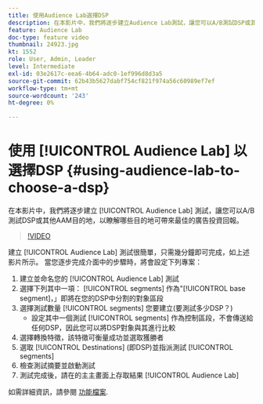 ```yaml
---
title: 使用Audience Lab選擇DSP
description: 在本影片中，我們將逐步建立Audience Lab測試，讓您可以A/B測試DSP或其他AAM目的地，以瞭解哪一個目的地可帶來最佳的廣告投資回報。
feature: Audience Lab
doc-type: feature video
thumbnail: 24923.jpg
kt: 1552
role: User, Admin, Leader
level: Intermediate
exl-id: 03e2617c-eea6-4b64-adc0-1ef996d8d3a5
source-git-commit: 62b43b5627dabf754cf821f974a56c60989ef7ef
workflow-type: tm+mt
source-wordcount: '243'
ht-degree: 0%

---
```


# 使用 [!UICONTROL Audience Lab] 以選擇DSP {#using-audience-lab-to-choose-a-dsp}

在本影片中，我們將逐步建立 [!UICONTROL Audience Lab] 測試，讓您可以A/B測試DSP或其他AAM目的地，以瞭解哪些目的地可帶來最佳的廣告投資回報。

>[!VIDEO](https://video.tv.adobe.com/v/24923/?quality=12)

建立 [!UICONTROL Audience Lab] 測試很簡單，只需幾分鐘即可完成，如上述影片所示。 當您逐步完成介面中的步驟時，將會設定下列專案：

1. 建立並命名您的 [!UICONTROL Audience Lab] 測試
1. 選擇下列其中一項： [!UICONTROL segments] 作為&quot;[!UICONTROL base segment]，」即將在您的DSP中分割的對象區段
1. 選擇測試數量 [!UICONTROL segments] 您要建立(要測試多少DSP？)
   * 設定其中一個測試 [!UICONTROL segments] 作為控制區段，不會傳送給任何DSP，因此您可以將DSP對象與其進行比較
1. 選擇轉換特徵，該特徵可衡量成功並選取獲勝者
1. 選取 [!UICONTROL Destinations] (即DSP)並指派測試 [!UICONTROL segments]
1. 檢查測試摘要並啟動測試
1. 測試完成後，請在的主主畫面上存取結果 [!UICONTROL Audience Lab]

如需詳細資訊，請參閱 [功能檔案](https://experienceleague.adobe.com/docs/audience-manager/user-guide/features/audience-lab/audience-lab.html).
